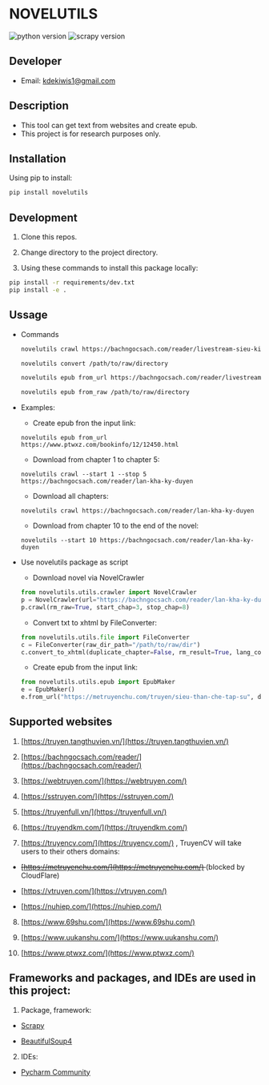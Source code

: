 # NOVELUTILS

![python version](https://img.shields.io/badge/python-3-blue) ![scrapy version](https://img.shields.io/badge/scrapy-2.6.1-blue)

## Developer

- Email: kdekiwis1@gmail.com

## Description

- This tool can get text from websites and create epub.
- This project is for research purposes only.

## Installation

Using pip to install:

  ```bash
  pip install novelutils
  ```

## Development

1. Clone this repos.

2. Change directory to the project directory.

3. Using these commands to install this package locally:

```bash
pip install -r requirements/dev.txt
pip install -e .
```

## Ussage

- Commands

  ```bash
  novelutils crawl https://bachngocsach.com/reader/livestream-sieu-kinh-di

  novelutils convert /path/to/raw/directory

  novelutils epub from_url https://bachngocsach.com/reader/livestream-sieu-kinh-di

  novelutils epub from_raw /path/to/raw/directory
  ```

- Examples:

    - Create epub fron the input link:

    ```shell
    novelutils epub from_url https://www.ptwxz.com/bookinfo/12/12450.html
    ```

    - Download from chapter 1 to chapter 5:

    ```shell
    novelutils crawl --start 1 --stop 5 https://bachngocsach.com/reader/lan-kha-ky-duyen
    ```

    - Download all chapters:

    ```shell
    novelutils crawl https://bachngocsach.com/reader/lan-kha-ky-duyen
    ```

    - Download from chapter 10 to the end of the novel:

    ```shell
    novelutils --start 10 https://bachngocsach.com/reader/lan-kha-ky-duyen
    ```

- Use novelutils package as script

    - Download novel via NovelCrawler

    ```python
    from novelutils.utils.crawler import NovelCrawler
    p = NovelCrawler(url="https://bachngocsach.com/reader/lan-kha-ky-duyen")
    p.crawl(rm_raw=True, start_chap=3, stop_chap=8) 
    ```

    - Convert txt to xhtml by FileConverter:

    ```python
    from novelutils.utils.file import FileConverter
    c = FileConverter(raw_dir_path="/path/to/raw/dir")
    c.convert_to_xhtml(duplicate_chapter=False, rm_result=True, lang_code="vi")
    ```

    - Create epub from the input link:

    ```python
    from novelutils.utils.epub import EpubMaker
    e = EpubMaker()
    e.from_url("https://metruyenchu.com/truyen/sieu-than-che-tap-su", duplicate_chapter=False, start=1, stop=-1)
    ```

## Supported websites

1. [https://truyen.tangthuvien.vn/](https://truyen.tangthuvien.vn/)

2. [https://bachngocsach.com/reader/](https://bachngocsach.com/reader/)

3. [https://webtruyen.com/](https://webtruyen.com/)

4. [https://sstruyen.com/](https://sstruyen.com/)

5. [https://truyenfull.vn/](https://truyenfull.vn/)

6. [https://truyendkm.com/](https://truyendkm.com/)

7. [https://truyencv.com/](https://truyencv.com/) , TruyenCV will take users to their others domains:

  - <del> [https://metruyenchu.com/](https://metruyenchu.com/) </del> (blocked by CloudFlare)

  - [https://vtruyen.com/](https://vtruyen.com/)

  - [https://nuhiep.com/](https://nuhiep.com/)

8. [https://www.69shu.com/](https://www.69shu.com/)

9. [https://www.uukanshu.com/](https://www.uukanshu.com/)

10. [https://www.ptwxz.com/](https://www.ptwxz.com/)


## Frameworks and packages, and IDEs are used in this project:

1. Package, framework:

- [Scrapy](https://scrapy.org/)

- [BeautifulSoup4](https://www.crummy.com/software/BeautifulSoup/)

2. IDEs:

- [Pycharm Community](https://www.jetbrains.com/pycharm/download/#section=windows)